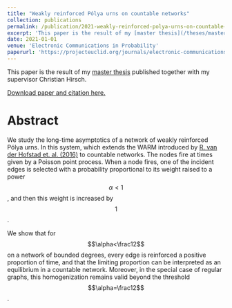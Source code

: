 ```yaml
---
title: "Weakly reinforced Pólya urns on countable networks"
collection: publications
permalink: /publication/2021-weakly-reinforced-polya-urns-on-countable-networks
excerpt: 'This paper is the result of my [master thesis](/theses/master-thesis) published together with my supervisor Christian Hirsch.'
date: 2021-01-01
venue: 'Electronic Communications in Probability'
paperurl: 'https://projecteuclid.org/journals/electronic-communications-in-probability/volume-26/issue-none/Weakly-reinforced-P%c3%b3lya-urns-on-countable-networks/10.1214/21-ECP404.full'
---
```


This paper is the result of my [master thesis](/theses/master-thesis) published together with my supervisor Christian Hirsch.

[Download paper and citation here.]({{page.paperurl}})

Abstract
======
We study the long-time asymptotics of a network of weakly reinforced Pólya
urns. In this system, which extends the WARM introduced by [R. van der Hofstad
et. al.
(2016)](https://projecteuclid.org/journals/annals-of-applied-probability/volume-26/issue-4/Strongly-reinforced-P%c3%b3lya-urns-with-graph-based-competition/10.1214/16-AAP1153.full) to countable networks. The nodes fire at times given by a
Poisson point process. When a node fires, one of the incident edges is selected
with a probability proportional to its weight raised to a power $$\alpha<1$$, and then
this weight is increased by $$1$$.

We show that for $$\alpha<\frac12$$ on a network of bounded degrees, every edge is
reinforced a positive proportion of time, and that the limiting proportion can
be interpreted as an equilibrium in a countable network. Moreover, in the
special case of regular graphs, this homogenization remains valid beyond the
threshold $$\alpha=\frac12$$.
